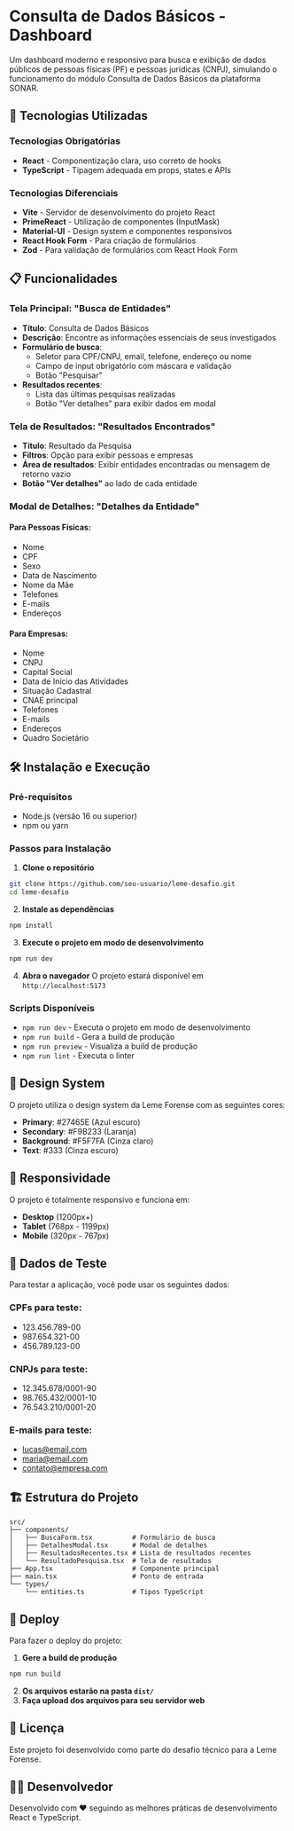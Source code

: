 # Consulta de Dados Básicos - Dashboard

Um dashboard moderno e responsivo para busca e exibição de dados públicos de pessoas físicas (PF) e pessoas jurídicas (CNPJ), simulando o funcionamento do módulo Consulta de Dados Básicos da plataforma SONAR.

## 🚀 Tecnologias Utilizadas

### Tecnologias Obrigatórias
- **React** - Componentização clara, uso correto de hooks
- **TypeScript** - Tipagem adequada em props, states e APIs

### Tecnologias Diferenciais
- **Vite** - Servidor de desenvolvimento do projeto React
- **PrimeReact** - Utilização de componentes (InputMask)
- **Material-UI** - Design system e componentes responsivos
- **React Hook Form** - Para criação de formulários
- **Zod** - Para validação de formulários com React Hook Form

## 📋 Funcionalidades

### Tela Principal: "Busca de Entidades"
- **Título**: Consulta de Dados Básicos
- **Descrição**: Encontre as informações essenciais de seus investigados
- **Formulário de busca**:
  - Seletor para CPF/CNPJ, email, telefone, endereço ou nome
  - Campo de input obrigatório com máscara e validação
  - Botão "Pesquisar"
- **Resultados recentes**: 
  - Lista das últimas pesquisas realizadas
  - Botão "Ver detalhes" para exibir dados em modal

### Tela de Resultados: "Resultados Encontrados"
- **Título**: Resultado da Pesquisa
- **Filtros**: Opção para exibir pessoas e empresas
- **Área de resultados**: Exibir entidades encontradas ou mensagem de retorno vazio
- **Botão "Ver detalhes"** ao lado de cada entidade

### Modal de Detalhes: "Detalhes da Entidade"

#### Para Pessoas Físicas:
- Nome
- CPF
- Sexo
- Data de Nascimento
- Nome da Mãe
- Telefones
- E-mails
- Endereços

#### Para Empresas:
- Nome
- CNPJ
- Capital Social
- Data de Início das Atividades
- Situação Cadastral
- CNAE principal
- Telefones
- E-mails
- Endereços
- Quadro Societário

## 🛠️ Instalação e Execução

### Pré-requisitos
- Node.js (versão 16 ou superior)
- npm ou yarn

### Passos para Instalação

1. **Clone o repositório**
```bash
git clone https://github.com/seu-usuario/leme-desafio.git
cd leme-desafio
```

2. **Instale as dependências**
```bash
npm install
```

3. **Execute o projeto em modo de desenvolvimento**
```bash
npm run dev
```

4. **Abra o navegador**
O projeto estará disponível em `http://localhost:5173`

### Scripts Disponíveis

- `npm run dev` - Executa o projeto em modo de desenvolvimento
- `npm run build` - Gera a build de produção
- `npm run preview` - Visualiza a build de produção
- `npm run lint` - Executa o linter

## 🎨 Design System

O projeto utiliza o design system da Leme Forense com as seguintes cores:
- **Primary**: #27465E (Azul escuro)
- **Secondary**: #F9B233 (Laranja)
- **Background**: #F5F7FA (Cinza claro)
- **Text**: #333 (Cinza escuro)

## 📱 Responsividade

O projeto é totalmente responsivo e funciona em:
- **Desktop** (1200px+)
- **Tablet** (768px - 1199px)
- **Mobile** (320px - 767px)

## 🔧 Dados de Teste

Para testar a aplicação, você pode usar os seguintes dados:

### CPFs para teste:
- 123.456.789-00
- 987.654.321-00
- 456.789.123-00

### CNPJs para teste:
- 12.345.678/0001-90
- 98.765.432/0001-10
- 76.543.210/0001-20

### E-mails para teste:
- lucas@email.com
- maria@email.com
- contato@empresa.com

## 🏗️ Estrutura do Projeto

```
src/
├── components/
│   ├── BuscaForm.tsx          # Formulário de busca
│   ├── DetalhesModal.tsx      # Modal de detalhes
│   ├── ResultadosRecentes.tsx # Lista de resultados recentes
│   └── ResultadoPesquisa.tsx  # Tela de resultados
├── App.tsx                    # Componente principal
├── main.tsx                   # Ponto de entrada
└── types/
    └── entities.ts            # Tipos TypeScript
```

## 🚀 Deploy

Para fazer o deploy do projeto:

1. **Gere a build de produção**
```bash
npm run build
```

2. **Os arquivos estarão na pasta `dist/`**
3. **Faça upload dos arquivos para seu servidor web**

## 📄 Licença

Este projeto foi desenvolvido como parte do desafio técnico para a Leme Forense.

## 👨‍💻 Desenvolvedor

Desenvolvido com ❤️ seguindo as melhores práticas de desenvolvimento React e TypeScript.
